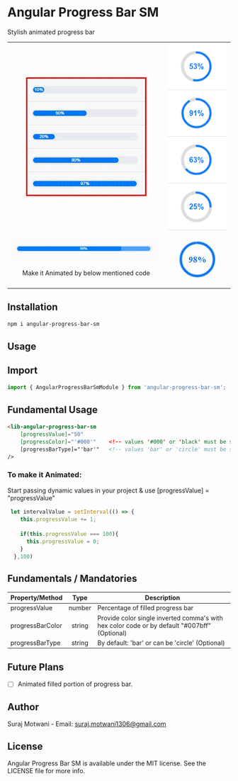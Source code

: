 # Angular Progress Bar SM
Stylish animated progress bar
<br/>

<table>
  <tr>
    <td align="center">
      <img alt="Angular Progress Bar SM"
        src="./projects/angular-progress-bar-sm/src/lib/Screenshots/progress.gif" />
    </td>
    <td align="center">
      <img alt="Angular Progress Bar SM"
        src="./projects/angular-progress-bar-sm/src/lib/Screenshots/circular.PNG" />
    </td>
   </tr>
   <tr>
    <td align="center">
      <img alt="Angular Progress Bar SM"
        src="./projects/angular-progress-bar-sm/src/lib/Screenshots/bar-animated.gif" />
        <p align="center">Make it Animated by below mentioned code</p>
    </td>
    <td align="center">
      <img alt="Angular Progress Bar SM"
        src="./projects/angular-progress-bar-sm/src/lib/Screenshots/circle-animated.gif" />
    </td>
   </tr>
</table>

## Installation

```sh
npm i angular-progress-bar-sm
```

## Usage

## Import
```ts
import { AngularProgressBarSmModule } from 'angular-progress-bar-sm';
```

## Fundamental Usage
```html
<lib-angular-progress-bar-sm 
    [progressValue]="50" 
    [progressColor]="'#000'"    <!-- values '#000' or 'black' must be string -->
    [progressBarType]="'bar'"   <!-- values 'bar' or 'circle' must be string -->
/>
```

### To make it Animated:
Start passing dynamic values in your project & use [progressValue] = "progressValue"

```ts
 let intervalValue = setInterval(() => {
    this.progressValue += 1;

    if(this.progressValue === 100){
      this.progressValue = 0;
    }
  },100)
```

## Fundamentals / Mandatories

| Property/Method       |  Type   | Description                                                             |
| ----------------------| :-----: | -------------------------------------------------------------------------------------------- |
| progressValue         | number  | Percentage of filled progress bar                                                            |
| progressBarColor      | string  | Provide color single inverted comma's with hex color code or by default "#007bff" (Optional) |
| progressBarType       | string  | By default: 'bar' or can be 'circle' (Optional)                                              |


## Future Plans
- [ ] Animated filled portion of progress bar.

## Author
Suraj Motwani - Email: suraj.motwani1306@gmail.com

## License

Angular Progress Bar SM is available under the MIT license. See the LICENSE file for more info.

